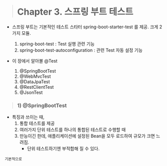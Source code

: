 
> # Chapter 3. 스프링 부트 테스트

- 스프링 부트는 기본적인 테스트 스타터 spring-boot-starter-test 를 제공. 크게 2가지 모듈.
    1. spring-boot-test : Test 실행 관련 기능
    2. spring-boot-test-autoconfiguration : 관련 Test 자동 설정 기능

- 이 장에서 알아볼 @Test
    1. @SpringBootTest
    2. @WebMvcTest
    3. @DataJpaTest
    4. @RestClientTest
    5. @JsonTest

> ### 1) @SpringBootTest
- 특징과 쓰이는 때,
    1. 통합 테스트를 제공
    2. 여러가지 단위 테스트를 하나의 통합된 테스트로 수행할 때
    3. 만능이긴 한데, 애플리케이션에 설정된 Bean을 모두 로드하여 규모가 크면 느려짐.
        - 단위 테스트하기엔 부적합해 질 수 있다.

``` 기본적으로 ```
